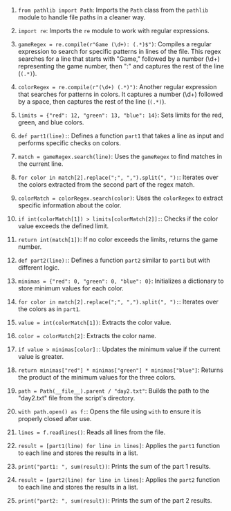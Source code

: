 1. `from pathlib import Path`: Imports the `Path` class from the `pathlib` module to handle file paths in a cleaner way.

2. `import re`: Imports the `re` module to work with regular expressions.

3. `gameRegex = re.compile(r"Game (\d+): (.*)$")`: Compiles a regular expression to search for specific patterns in lines of the file. This regex searches for a line that starts with "Game," followed by a number (\d+) representing the game number, then ":" and captures the rest of the line (`(.*)`).

4. `colorRegex = re.compile(r"(\d+) (.*)")`: Another regular expression that searches for patterns in colors. It captures a number (\d+) followed by a space, then captures the rest of the line (`(.*)`).

5. `limits = {"red": 12, "green": 13, "blue": 14}`: Sets limits for the red, green, and blue colors.

6. `def part1(line):`: Defines a function `part1` that takes a line as input and performs specific checks on colors.

7. `match = gameRegex.search(line)`: Uses the `gameRegex` to find matches in the current line.

8. `for color in match[2].replace(";", ",").split(", "):`: Iterates over the colors extracted from the second part of the regex match.

9. `colorMatch = colorRegex.search(color)`: Uses the `colorRegex` to extract specific information about the color.

10. `if int(colorMatch[1]) > limits[colorMatch[2]]:`: Checks if the color value exceeds the defined limit.

11. `return int(match[1])`: If no color exceeds the limits, returns the game number.

12. `def part2(line):`: Defines a function `part2` similar to `part1` but with different logic.

13. `minimas = {"red": 0, "green": 0, "blue": 0}`: Initializes a dictionary to store minimum values for each color.

14. `for color in match[2].replace(";", ",").split(", "):`: Iterates over the colors as in `part1`.

15. `value = int(colorMatch[1])`: Extracts the color value.

16. `color = colorMatch[2]`: Extracts the color name.

17. `if value > minimas[color]:`: Updates the minimum value if the current value is greater.

18. `return minimas["red"] * minimas["green"] * minimas["blue"]`: Returns the product of the minimum values for the three colors.

19. `path = Path(__file__).parent / "day2.txt"`: Builds the path to the "day2.txt" file from the script's directory.

20. `with path.open() as f:`: Opens the file using `with` to ensure it is properly closed after use.

21. `lines = f.readlines()`: Reads all lines from the file.

22. `result = [part1(line) for line in lines]`: Applies the `part1` function to each line and stores the results in a list.

23. `print("part1: ", sum(result))`: Prints the sum of the part 1 results.

24. `result = [part2(line) for line in lines]`: Applies the `part2` function to each line and stores the results in a list.

25. `print("part2: ", sum(result))`: Prints the sum of the part 2 results.
